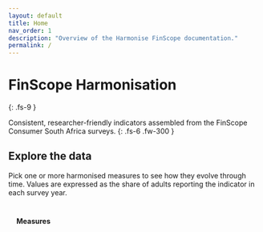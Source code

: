 ```yaml
---
layout: default
title: Home
nav_order: 1
description: "Overview of the Harmonise FinScope documentation."
permalink: /
---
```


# FinScope Harmonisation
{: .fs-9 }

Consistent, researcher-friendly indicators assembled from the FinScope Consumer South Africa surveys.
{: .fs-6 .fw-300 }

## Explore the data

Pick one or more harmonised measures to see how they evolve through time. Values are expressed as the share of adults reporting the indicator in each survey year.

<div class="chart-panel">
  <div class="chart-controls">
    <strong class="chart-controls__title">Measures</strong>
    <div id="measure-selector" class="chart-controls__options"></div>
  </div>
  <div class="chart-visual">
    <p id="chart-status" class="chart-status" role="status"></p>
    <canvas id="harmonised-chart" data-source="{{ '/assets/data/harmonised-summary.json' | relative_url }}"></canvas>
  </div>
</div>

<style>
.chart-panel {
  display: flex;
  flex-direction: column;
  gap: 1rem;
  margin-top: 1.5rem;
}
.chart-controls {
  border: 1px solid var(--nav-border-color);
  border-radius: 0.375rem;
  padding: 1rem;
  width: 100%;
}
.chart-controls__title {
  display: block;
  margin-bottom: 0.75rem;
}
.chart-controls__options {
  display: grid;
  gap: 0.5rem;
  grid-template-columns: repeat(auto-fit, minmax(12rem, 1fr));
}
.measure-option {
  display: flex;
  align-items: flex-start;
  gap: 0.5rem;
  font-size: 0.9rem;
}
.measure-option input[type="checkbox"] {
  margin-top: 0.15rem;
}
.chart-visual {
  position: relative;
  border: 1px solid var(--nav-border-color);
  border-radius: 0.375rem;
  padding: 1rem;
  min-height: 20rem;
  height: clamp(20rem, 50vw, 28rem);
}
.chart-status {
  position: absolute;
  top: 1rem;
  left: 1rem;
  margin: 0;
  font-size: 0.9rem;
  color: var(--color-text-muted);
  background-color: var(--body-background-color, #fff);
  padding: 0.25rem 0.5rem;
  border-radius: 0.25rem;
  opacity: 0;
  transition: opacity 0.2s ease-in-out;
  pointer-events: none;
}
.chart-status.is-active {
  opacity: 1;
}
#harmonised-chart {
  width: 100% !important;
  height: 100% !important;
}
</style>

<script src="https://cdn.jsdelivr.net/npm/chart.js@4.4.4/dist/chart.umd.min.js"></script>
<script src="{{ '/assets/js/harmonised-chart.js' | relative_url }}"></script>

